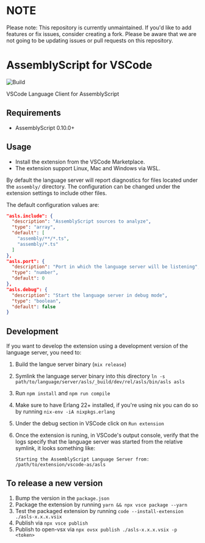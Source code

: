 # NOTE
Please note: This repository is currently unmaintained. If you'd like to add features or fix issues, consider creating a fork. Please be aware that we are not going to be updating issues or pull requests on this repository.

# AssemblyScript for VSCode

![Build](https://github.com/saulecabrera/vscode-as/workflows/Build/badge.svg)


VSCode Language Client for AssemblyScript

## Requirements

- AssemblyScript 0.10.0+


## Usage

- Install the extension from the VSCode Marketplace.
- The extension support Linux, Mac and Windows via WSL.

By default the language server will report diagnostics for files located under
the `assembly/` directory. The configuration can be changed under the extension
settings to include other files.

The default configuration values are:

```json
"asls.include": {
  "description": "AssemblyScript sources to analyze",
  "type": "array",
  "default": [
    "assembly/**/*.ts",
    "assembly/*.ts"
  ]
},
"asls.port": {
  "description": "Port in which the language server will be listening",
  "type": "number",
  "default": 0
},
"asls.debug": {
  "description": "Start the language server in debug mode",
  "type": "boolean",
  "default": false
}

```

## Development

If you want to develop the extension using a development version of the language
server, you need to:

1. Build the langue server binary (`mix release`)
2. Symlink the language server binary into this directory `ln -s
   path/to/language/server/asls/_build/dev/rel/asls/bin/asls asls`

3. Run `npm install` and `npm run compile`

4. Make sure to have Erlang 22+ installed, if you're using nix you can do so by
   running `nix-env -iA nixpkgs.erlang`

5. Under the debug section in VSCode click on `Run extension`

6. Once the extension is runing, in VSCode's output console, verify that the
   logs specify that the language server was started from the relative symlink,
   it looks something like:

   ```
   Starting the AssemblyScript Language Server from: /path/to/extension/vscode-as/asls
   ```
## To release a new version

1. Bump the version in the `package.json`
2. Package the extension by running `yarn && npx vsce package --yarn`
3. Test the packaged extension by running `code --install-extension ./asls-x.x.x.vsix`
4. Publish via `npx vsce publish`
5. Publish to open-vsx via `npx ovsx publish ./asls-x.x.x.vsix -p <token>`


